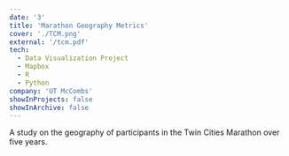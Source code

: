 ```yaml
---
date: '3'
title: 'Marathon Geography Metrics'
cover: './TCM.png'
external: '/tcm.pdf'
tech:
  - Data Visualization Project
  - Mapbox
  - R
  - Python
company: 'UT McCombs'
showInProjects: false
showInArchive: false
---
```


A study on the geography of participants in the Twin Cities Marathon over five years.
